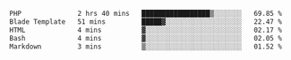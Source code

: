 <!--START_SECTION:waka-->

```txt
PHP              2 hrs 40 mins   █████████████████▒░░░░░░░   69.85 %
Blade Template   51 mins         █████▓░░░░░░░░░░░░░░░░░░░   22.47 %
HTML             4 mins          ▓░░░░░░░░░░░░░░░░░░░░░░░░   02.17 %
Bash             4 mins          ▓░░░░░░░░░░░░░░░░░░░░░░░░   02.05 %
Markdown         3 mins          ▒░░░░░░░░░░░░░░░░░░░░░░░░   01.52 %
```

<!--END_SECTION:waka-->
